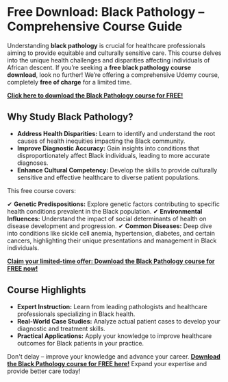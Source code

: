 # Free Download: Black Pathology – Comprehensive Course Guide

Understanding **black pathology** is crucial for healthcare professionals aiming to provide equitable and culturally sensitive care. This course delves into the unique health challenges and disparities affecting individuals of African descent. If you’re seeking a **free black pathology course download**, look no further! We’re offering a comprehensive Udemy course, completely **free of charge** for a limited time.

[**Click here to download the Black Pathology course for FREE!**](https://udemywork.com/black-pathology)

## Why Study Black Pathology?

*   **Address Health Disparities:** Learn to identify and understand the root causes of health inequities impacting the Black community.
*   **Improve Diagnostic Accuracy:** Gain insights into conditions that disproportionately affect Black individuals, leading to more accurate diagnoses.
*   **Enhance Cultural Competency:** Develop the skills to provide culturally sensitive and effective healthcare to diverse patient populations.

This free course covers:

✔ **Genetic Predispositions:** Explore genetic factors contributing to specific health conditions prevalent in the Black population.
✔ **Environmental Influences:** Understand the impact of social determinants of health on disease development and progression.
✔ **Common Diseases:** Deep dive into conditions like sickle cell anemia, hypertension, diabetes, and certain cancers, highlighting their unique presentations and management in Black individuals.

[**Claim your limited-time offer: Download the Black Pathology course for FREE now!**](https://udemywork.com/black-pathology)

## Course Highlights

*   **Expert Instruction:** Learn from leading pathologists and healthcare professionals specializing in Black health.
*   **Real-World Case Studies:** Analyze actual patient cases to develop your diagnostic and treatment skills.
*   **Practical Applications:** Apply your knowledge to improve healthcare outcomes for Black patients in your practice.

Don't delay – improve your knowledge and advance your career. **[Download the Black Pathology course for FREE here!](https://udemywork.com/black-pathology)** Expand your expertise and provide better care today!
